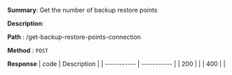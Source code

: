 **Summary**: Get the number of backup restore points

**Description**:

**Path** : /get-backup-restore-points-connection

**Method** : `POST`

**Response**
| code      | Description |
| ----------- | ----------- |
|  200   |       |
|  400   |       |


